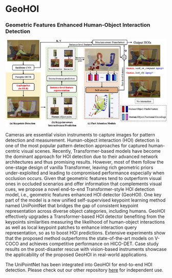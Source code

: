 # GeoHOI

### Geometric Features Enhanced Human-Object Interaction Detection

![Image text](src/Framework.png)

Cameras are essential vision instruments to capture images for pattern detection and measurement. Human-object interaction (HOI) detection is one of the most popular pattern detection approaches for captured human-centric visual scenes. Recently, Transformer-based models have become the dominant approach for HOI detection due to their advanced network architectures and thus promising results. However, most of them follow the one-stage design of vanilla Transformer, leaving rich geometric priors under-exploited and leading to compromised performance especially when occlusion occurs. Given that geometric features tend to outperform visual ones in occluded scenarios and offer information that complements visual cues, we propose a novel end-to-end Transformer-style HOI detection model, i.e., geometric features enhanced HOI detector (GeoHOI). One key part of the model is a new unified self-supervised keypoint learning method named UniPointNet that bridges the gap of consistent keypoint representation across diverse object categories, including humans. GeoHOI effectively upgrades a Transformer-based HOI detector benefiting from the keypoints similarities measuring the likelihood of human-object interactions as well as local keypoint patches to enhance interaction query representation, so as to boost HOI predictions. Extensive experiments show that the proposed method outperforms the state-of-the-art models on V-COCO and achieves competitive performance on HICO-DET. Case study results on the post-disaster rescue with vision-based instruments showcase the applicability of the proposed GeoHOI in real-world applications.

The UniPointNet has been integrated into GeoHOI for end-to-end HOI detection. Please check out our other repository [here](https://github.com/zhumanli/UniPointNet) for independent use. 



